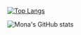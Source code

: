 [![Top Langs](https://github-readme-stats.vercel.app/api/top-langs/?username=Mona-17&layout=compact&theme=onedark&count_private=true)](https://github.com/Mona-17/github-readme-stats)

![Mona's GitHub stats](https://github-readme-stats.vercel.app/api?username=Mona-17&show_icons=true&theme=onedark)
